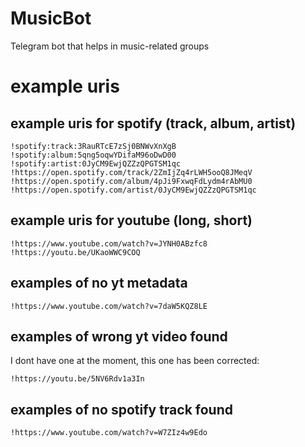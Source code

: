 # MusicBot

Telegram bot that helps in music-related groups

# example uris

## example uris for spotify (track, album, artist)

```
!spotify:track:3RauRTcE7zSj0BNWvXnXgB
!spotify:album:5qng5oqwYDifaM96oDwD00
!spotify:artist:0JyCM9EwjQZZzQPGTSM1qc
!https://open.spotify.com/track/2ZmIjZq4rLWH5ooQ8JMeqV
!https://open.spotify.com/album/4pJi9FxwqFdLydm4rAbMU0
!https://open.spotify.com/artist/0JyCM9EwjQZZzQPGTSM1qc
```

## example uris for youtube (long, short)

```
!https://www.youtube.com/watch?v=JYNH0ABzfc8
!https://youtu.be/UKaoWWC9COQ
```

## examples of no yt metadata

```
!https://www.youtube.com/watch?v=7daW5KQZ8LE
```

## examples of wrong yt video found

I dont have one at the moment, this one has been corrected:

```
!https://youtu.be/5NV6Rdv1a3In
```

## examples of no spotify track found

```
!https://www.youtube.com/watch?v=W7ZIz4w9Edo
```
